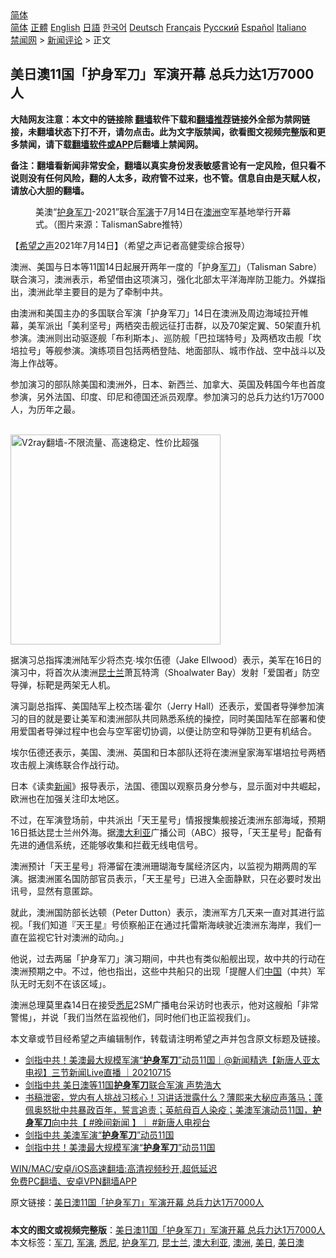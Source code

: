  <!-- 面包屑导航 --> <div class="breadcrumb"><!-- GTranslate: https://gtranslate.io/ -->  <div class="switcher notranslate">  <div class="selected">  <a href="#" onclick="return false;"> 简体</a>  </div>  <div class="option">  <a href="https://www.bannedbook.org" onclick="doGTranslate('zh-CN|zh-CN');jQuery('div.switcher div.selected a').html(jQuery(this).html());return false;" title="简体中文" class="nturl selected"> 简体</a>  <a href="https://www.bannedbook.org/zh-tw/" onclick="doGTranslate('zh-CN|zh-TW');jQuery('div.switcher div.selected a').html(jQuery(this).html());return false;" title="繁體中文" class="nturl"> 正體</a>  <a href="https://www.bannedbook.org/en/" onclick="doGTranslate('zh-CN|en');jQuery('div.switcher div.selected a').html(jQuery(this).html());return false;" title="English" class="nturl"> English</a>  <a href="https://www.bannedbook.org/ja/" onclick="doGTranslate('zh-CN|ja');jQuery('div.switcher div.selected a').html(jQuery(this).html());return false;" title="日本語" class="nturl"> 日語</a>  <a href="https://www.bannedbook.org/ko/" onclick="doGTranslate('zh-CN|ko');jQuery('div.switcher div.selected a').html(jQuery(this).html());return false;" title="한국어" class="nturl"> 한국어</a>  <a href="https://www.bannedbook.org/de/" onclick="doGTranslate('zh-CN|de');jQuery('div.switcher div.selected a').html(jQuery(this).html());return false;" title="Deutsch" class="nturl"> Deutsch</a>  <a href="https://www.bannedbook.org/fr/" onclick="doGTranslate('zh-CN|fr');jQuery('div.switcher div.selected a').html(jQuery(this).html());return false;" title="Français" class="nturl"> Français</a>  <a href="https://www.bannedbook.org/ru/" onclick="doGTranslate('zh-CN|ru');jQuery('div.switcher div.selected a').html(jQuery(this).html());return false;" title="Русский" class="nturl"> Русский</a>  <a href="https://www.bannedbook.org/es/" onclick="doGTranslate('zh-CN|es');jQuery('div.switcher div.selected a').html(jQuery(this).html());return false;" title="Español" class="nturl"> Español</a>  <a href="https://www.bannedbook.org/it/" onclick="doGTranslate('zh-CN|it');jQuery('div.switcher div.selected a').html(jQuery(this).html());return false;" title="Italiano" class="nturl"> Italiano</a>  </div>  </div>      <div class='breadcrumb-sub'><!-- Breadcrumb NavXT 6.3.0 --> <a href="https://www.bannedbook.org/" class="home">禁闻网</a> &gt; <a href="https://www.bannedbook.org/bnews/comments/" class="category">新闻评论</a> &gt; 正文</div></div><h2>美日澳11国「护身军刀」军演开幕 总兵力达1万7000人</h2> <p class="notice"><b>大陆网友注意：本文中的链接除 <a href="https://github.com/bannedbook/fanqiang" >翻墙</a>软件下载和<a href="https://github.com/killgcd/justmysocks/blob/master/README.md">翻墙推荐</a>链接外全部为禁网链接，未翻墙状态下打不开，请勿点击。此为文字版禁闻，欲看图文视频完整版和更多禁闻，请下载<a href="https://github.com/bannedbook/fanqiang">翻墙软件或APP</a>后翻墙上禁闻网。</p><p>备注：翻墙看新闻非常安全，翻墙以真实身份发表敏感言论有一定风险，但只看不说则没有任何风险，翻的人太多，政府管不过来，也不管。信息自由是天赋人权，请放心大胆的翻墙。</b></p>  <div class="entry"> <figure> <p><figcaption>美澳“<a href="https://www.bannedbook.org/bnews/tag/%E6%8A%A4%E8%BA%AB%E5%86%9B%E5%88%80/" class="st_tag internal_tag" rel="tag" title="标签 护身军刀 下的日志">护身军刀</a>-2021”联合<a href="https://www.bannedbook.org/bnews/tag/%e5%86%9b%e6%bc%94/" class="st_tag internal_tag" rel="tag" title="标签 军演 下的日志">军演</a>于7月14日在<a href="https://www.bannedbook.org/bnews/tag/%e6%be%b3%e6%b4%b2/" class="st_tag internal_tag" rel="tag" title="标签 澳洲 下的日志">澳洲</a>空军基地举行开幕式。（图片来源：TalismanSabre推特）</figcaption></figure> <p>【<span class='wp_keywordlink_affiliate'><a href="https://www.soundofhope.org" title="希望之声" target="_blank">希望之声</a></span>2021年7月14日】（希望之声记者高健雯综合报导）</p> <p>澳洲、美国与日本等11国14日起展开两年一度的「护身<a href="https://www.bannedbook.org/bnews/tag/%E5%86%9B%E5%88%80/" class="st_tag internal_tag" rel="tag" title="标签 军刀 下的日志">军刀</a>」（Talisman Sabre）联合演习，澳洲表示，希望借由这项演习，强化北部太平洋海岸防卫能力。外媒指出，澳洲此举主要目的是为了牵制中共。</p> <p>由澳洲和美国主办的多国联合军演「护身军刀」14日在澳洲及周边海域拉开帷幕，美军派出「美利坚号」两栖突击舰远征打击群，以及70架定翼、50架直升机参演。澳洲则出动驱逐舰「布利斯本」、巡防舰「巴拉瑞特号」及两栖攻击舰「坎培拉号」等舰参演。演练项目包括两栖登陆、地面部队、城市作战、空中战斗以及海上作战等。</p> <p>参加演习的部队除美国和澳洲外，日本、新西兰、加拿大、英国及韩国今年也首度参演，另外法国、印度、印尼和德国还派员观摩。参加演习的总兵力达约1万7000人，为历年之最。</p>  <p><br/><a href="https://github.com/bannedbook/fanqiang/wiki/V2ray%E6%9C%BA%E5%9C%BA"><img src="https://raw.githubusercontent.com/bannedbook/fanqiang/master/v2ss/images/v2free.jpg" width="336" alt="V2ray翻墙-不限流量、高速稳定、性价比超强"></a><br/></p> <p>据演习总指挥澳洲陆军少将杰克∙埃尔伍德（Jake Ellwood）表示，美军在16日的演习中，将首次从澳洲<a href="https://www.bannedbook.org/bnews/tag/%E6%98%86%E5%A3%AB%E5%85%B0/" class="st_tag internal_tag" rel="tag" title="标签 昆士兰 下的日志">昆士兰</a>萧瓦特湾（Shoalwater Bay）发射「爱国者」防空导弹，标靶是两架无人机。</p> <p>演习副总指挥、美国陆军上校杰瑞∙霍尔（Jerry Hall）还表示，爱国者导弹参加演习的目的就是要让美军和澳洲部队共同熟悉系统的操控，同时美国陆军在部署和使用爱国者导弹过程中也会与空军密切协调，以便让防空和导弹防卫更有机结合。</p> <p>埃尔伍德还表示，美国、澳洲、英国和日本部队还将在澳洲皇家海军堪培拉号两栖攻击舰上演练联合作战行动。</p>  <p>日本《读卖<span class='wp_keywordlink_affiliate'><a href="https://www.bannedbook.org/" title="新闻">新闻</a></span>》报导表示，法国、德国以观察员身分参与，显示面对中共崛起，欧洲也在加强关注印太地区。</p> <p>不过，在军演登场前，中共派出「天王星号」情报搜集舰接近澳洲东部海域，预期16日抵达昆士兰州外海。据<a href="https://www.bannedbook.org/bnews/tag/%e6%be%b3%e5%a4%a7%e5%88%a9%e4%ba%9a/" class="st_tag internal_tag" rel="tag" title="标签 澳大利亚 下的日志">澳大利亚</a>广播公司（ABC）报导，「天王星号」配备有先进的通信系统，还能够收集和拦截无线电信号。</p> <p>澳洲预计「天王星号」将滞留在澳洲珊瑚海专属经济区内，以监视为期两周的军演。据澳洲匿名国防部官员表示，「天王星号」已进入全面静默，只在必要时发出讯号，显然有意匿踪。</p> <p>就此，澳洲国防部长达顿（Peter Dutton）表示，澳洲军方几天来一直对其进行监视。「我们知道『天王星』号侦察船正在通过托雷斯海峡驶近澳洲东海岸，我们一直在监视它针对澳洲的动向。」</p>  <p>他说，过去两届「护身军刀」演习期间，中共也有类似船舰出现，故中共的行动在澳洲预期之中。不过，他也指出，这些中共船只的出现「提醒人们<span class='wp_keywordlink_affiliate'><a href="https://www.bannedbook.org/" title="中国" target="_blank">中国</a></span>（中共）军队无时无刻不在该区域」。</p> <p>澳洲总理莫里森14日在接受<a href="https://www.bannedbook.org/bnews/tag/%e6%82%89%e5%b0%bc/" class="st_tag internal_tag" rel="tag" title="标签 悉尼 下的日志">悉尼</a>2SM广播电台采访时也表示，他对这艘船「非常警惕」，并说「我们当然在监视他们，同时他们也正监视我们」。</p> <p>本文章或节目经希望之声编辑制作，转载请注明希望之声并包含原文标题及链接。 </p> <ul class='op-related-articles' title='相关阅读'> <li><a href='https://www.bannedbook.org/bnews/bannedvideo/20210715/1587476.html' target='_blank'>剑指中共！美澳最大规模军演“<b>护身军刀</b>”动员11国｜@新闻精选【新唐人亚太电视】三节新闻Live直播 ｜20210715</a></li> <li><a href='https://www.bannedbook.org/bnews/comments/20210715/1587425.html' target='_blank'>剑指中共 美日澳等11国<b>护身军刀</b>联合军演 声势浩大</a></li> <li><a href='https://www.bannedbook.org/bnews/bannedvideo/20210715/1587369.html' target='_blank'>书稿泄密，党内有人挑战习核心！习讲话泄露什么？薄熙来大秘应声落马；蓬佩奥怒批中共暴政百年，誓言追责；英航母百人染疫；美澳军演动员11国，<b>护身军刀</b>向中共【 #晚间新闻 】｜  #新唐人电视台</a></li> <li><a href='https://www.bannedbook.org/bnews/bannedvideo/20210715/1587216.html' target='_blank'>剑指中共 美澳军演“<b>护身军刀</b>”动员11国</a></li> <li><a href='https://www.bannedbook.org/bnews/taiwannews/20210715/1587192.html' target='_blank'>剑指中共！美澳最大规模军演“<b>护身军刀</b>”动员11国</a></li> </ul> <p class="texttj"> <a href="https://github.com/bannedbook/fanqiang/wiki/V2ray%E6%9C%BA%E5%9C%BA" target="_blank">WIN/MAC/安卓/iOS高速翻墙:高清视频秒开,超低延迟</a><br/> <a href="https://github.com/bannedbook/fanqiang/wiki/%E7%A6%81%E9%97%BB%E7%BD%91%E5%AE%89%E5%8D%93%E7%BF%BB%E5%A2%99%E6%96%B0%E9%97%BBAPP" target="_blank">免费PC翻墙、安卓VPN翻墙APP</a></p> <p>原文链接：<a class="src_link"  href="https://www.soundofhope.org/post/525785" target="_blank">美日澳11国「护身军刀」军演开幕 总兵力达1万7000人</a></p><a name='sharetosocial'></a>  <div style="margin-bottom:5px;padding-bottom:5px;clear:both"> <div id="archive-pix-1" class="banner-ads"> <!-- AuctionX Display platform tag START --> <div id="26318x728x90x621x_ADSLOT2" clicktrack="%%CLICK_URL_ESC%%"></div> <!-- AuctionX Display platform tag END --> </div> <div id="archive-pix-2" class="banner-ads"> <!-- AuctionX Display platform tag START --> <div id="26315x300x250x621x_ADSLOT2" clicktrack="%%CLICK_URL_ESC%%"></div> <!-- AuctionX Display platform tag END --> </div> </div>    <div id="archive-pix-1" class="banner-ads"> <!-- AuctionX Display platform tag START --> <div id="26318x728x90x621x_ADSLOT3" clicktrack="%%CLICK_URL_ESC%%"></div> <!-- AuctionX Display platform tag END --> </div> <div><b>本文的图文或视频完整版</b>：<a href='https://www.bannedbook.org/bnews/comments/20210715/1587506.html'>美日澳11国「护身军刀」军演开幕 总兵力达1万7000人</a></div>  </div><!--END ENTRY--> <div class="postfooter"> <div>本文标签：<a href="https://www.bannedbook.org/bnews/tag/%E5%86%9B%E5%88%80/" rel="tag">军刀</a>, <a href="https://www.bannedbook.org/bnews/tag/%e5%86%9b%e6%bc%94/" rel="tag">军演</a>, <a href="https://www.bannedbook.org/bnews/tag/%e6%82%89%e5%b0%bc/" rel="tag">悉尼</a>, <a href="https://www.bannedbook.org/bnews/tag/%E6%8A%A4%E8%BA%AB%E5%86%9B%E5%88%80/" rel="tag">护身军刀</a>, <a href="https://www.bannedbook.org/bnews/tag/%E6%98%86%E5%A3%AB%E5%85%B0/" rel="tag">昆士兰</a>, <a href="https://www.bannedbook.org/bnews/tag/%e6%be%b3%e5%a4%a7%e5%88%a9%e4%ba%9a/" rel="tag">澳大利亚</a>, <a href="https://www.bannedbook.org/bnews/tag/%e6%be%b3%e6%b4%b2/" rel="tag">澳洲</a>, <a href="https://www.bannedbook.org/bnews/tag/%E7%BE%8E%E6%97%A5/" rel="tag">美日</a>, <a href="https://www.bannedbook.org/bnews/tag/%E7%BE%8E%E6%97%A5%E6%BE%B3/" rel="tag">美日澳</a></div>  </div><!--END POSTFOOTER--> 
